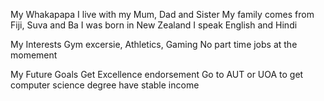 My Whakapapa
I live with my Mum, Dad and Sister
My family comes from Fiji, Suva and Ba
I was born in New Zealand 
I speak English and Hindi


My Interests
Gym excersie, Athletics, Gaming 
No part time jobs at the momement


My Future Goals
Get Excellence endorsement
Go to AUT or UOA to get computer science degree
have stable income
